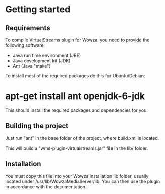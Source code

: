 Getting started
===============

Requirements
------------

To compile VirtualStreams plugin for Wowza, you need to provide the following
software:

  - Java run time environment (JRE)
  - Java development kit (JDK)
  - Ant (Java "make")

To install most of the required packages do this for Ubuntu/Debian:

  # apt-get install ant openjdk-6-jdk

This should install the required packages and dependencies for you.


Building the project
--------------------

Just run "ant" in the base folder of the project, where build.xml is located.

This will build a "wms-plugin-virtualstreams.jar" file in the lib/ folder.


Installation
------------

You must copy this file into your Wowza installation lib folder, usually
located under /usr/lib/WowzaMediaServer/lib. You can then use the plugin
in accordance with the documentation.


